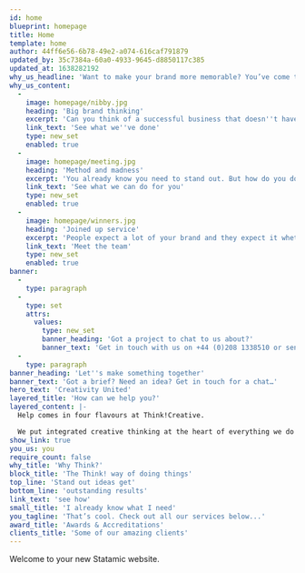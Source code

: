 ```yaml
---
id: home
blueprint: homepage
title: Home
template: home
author: 44ff6e56-6b78-49e2-a074-616caf791879
updated_by: 35c7384a-60a0-4933-9645-d8850117c385
updated_at: 1638282192
why_us_headline: 'Want to make your brand more memorable? You’ve come to the right place.'
why_us_content:
  -
    image: homepage/nibby.jpg
    heading: 'Big brand thinking'
    excerpt: 'Can you think of a successful business that doesn''t have a brand? Nope. Us neither. That''s why we use bold ideas to tell your brand story in a way that sets you well apart from your competition.'
    link_text: 'See what we''ve done'
    type: new_set
    enabled: true
  -
    image: homepage/meeting.jpg
    heading: 'Method and madness'
    excerpt: 'You already know you need to stand out. But how do you do that in the chaos? You need an integrated system to give people the right messages wherever they are, so they can do the business for you.'
    link_text: 'See what we can do for you'
    type: new_set
    enabled: true
  -
    image: homepage/winners.jpg
    heading: 'Joined up service'
    excerpt: 'People expect a lot of your brand and they expect it whether they''re online, offline or anywhere else. Our integrated team can help you unite creativity with strategy, old and new media and more.'
    link_text: 'Meet the team'
    type: new_set
    enabled: true
banner:
  -
    type: paragraph
  -
    type: set
    attrs:
      values:
        type: new_set
        banner_heading: 'Got a project to chat to us about?'
        banner_text: 'Get in touch with us on +44 (0)208 1338510 or send an email to ineedideas@thinkcreative.uk.com'
  -
    type: paragraph
banner_heading: 'Let''s make something together'
banner_text: 'Got a brief? Need an idea? Get in touch for a chat…'
hero_text: 'Creativity United'
layered_title: 'How can we help you?'
layered_content: |-
  Help comes in four flavours at Think!Creative.

  We put integrated creative thinking at the heart of everything we do at Think!Creative. Whatever problem you're chewing over, chances are you need help with one (or a combination) of these...
show_link: true
you_us: you
require_count: false
why_title: 'Why Think?'
block_title: 'The Think! way of doing things'
top_line: 'Stand out ideas get'
bottom_line: 'outstanding results'
link_text: 'see how'
small_title: 'I already know what I need'
you_tagline: 'That’s cool. Check out all our services below...'
award_title: 'Awards & Accreditations'
clients_title: 'Some of our amazing clients'
---
```

Welcome to your new Statamic website.